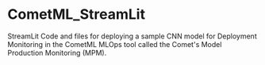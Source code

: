 # CometML_StreamLit
StreamLit Code and files for deploying a sample CNN model for Deployment Monitoring in the CometML MLOps tool called the Comet's Model Production Monitoring (MPM).
